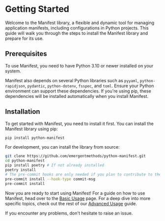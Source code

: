 # Getting Started

Welcome to the Manifest library, a flexible and dynamic tool for managing application manifests, including configurations in Python projects. This guide will walk you through the steps to install the Manifest library and prepare for its use.

## Prerequisites

To use Manifest, you need to have Python 3.10 or newer installed on your system.

Manifest also depends on several Python libraries such as `pyyaml`, `python-rapidjson`, `pydantic`, `python-dotenv`, `fsspec`, and `toml`. Ensure your Python environment can support these dependencies. If you're using pip, these dependencies will be installed automatically when you install Manifest.

## Installation

To get started with Manifest, you need to install it first. You can install the Manifest library using pip:

```bash
pip install python-manifest
```

For development, you can install the library from source:

```bash
git clone https://github.com/emergentmethods/python-manifest.git
cd python-manifest
pip install poetry # If not already installed
poetry install
# The pre-commit hooks are only needed if you plan to contribute to the project
pre-commit install --hook-type commit-msg
pre-commit install
```

Now you are ready to start using Manifest! For a guide on how to use Manifest, head over to the [Basic Usage](basic_usage.md) page. For a deep dive into more specific topics, check out the rest of our [Advanced Usage](advanced_usage/index.md) guide.

If you encounter any problems, don't hesitate to raise an issue.